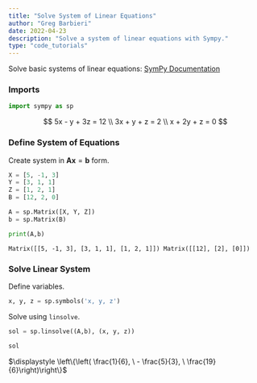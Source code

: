 ```yaml
---
title: "Solve System of Linear Equations"
author: "Greg Barbieri"
date: 2022-04-23
description: "Solve a system of linear equations with Sympy."
type: "code_tutorials"
---
```


Solve basic systems of linear equations: [SymPy Documentation](https://docs.sympy.org/latest/modules/solvers/solveset.html#sympy.solvers.solveset.linsolve)

### Imports


```python
import sympy as sp
```

$$ 5x - y + 3z = 12 \\
3x + y + z = 2 \\
x + 2y + z = 0 $$

### Define System of Equations

Create system in $\textbf{A}\textbf{x}=\textbf{b}$ form.


```python
X = [5, -1, 3]
Y = [3, 1, 1]
Z = [1, 2, 1]
B = [12, 2, 0]

A = sp.Matrix([X, Y, Z])
b = sp.Matrix(B)

print(A,b)
```

    Matrix([[5, -1, 3], [3, 1, 1], [1, 2, 1]]) Matrix([[12], [2], [0]])


### Solve Linear System

Define variables.

```python
x, y, z = sp.symbols('x, y, z')
```

Solve using `linsolve`.


```python
sol = sp.linsolve((A,b), (x, y, z))

sol
```




$\displaystyle \left\{\left( \frac{1}{6}, \  - \frac{5}{3}, \  \frac{19}{6}\right)\right\}$


